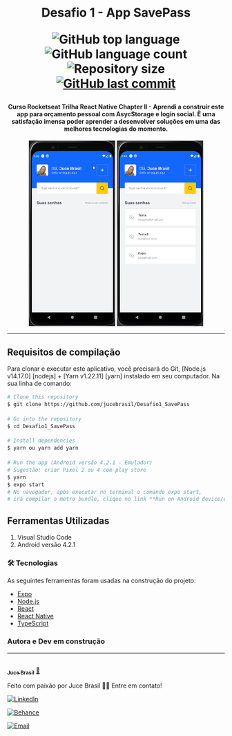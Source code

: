<h1 align="center">
  Desafio 1 - App SavePass
<p align="center">
  <img alt="GitHub top language" src="https://img.shields.io/github/languages/top/jucebrasil/Desafio1_SavePass.svg">

  <img alt="GitHub language count" src="https://img.shields.io/github/languages/count/jucebrasil/Desafio1_SavePass.svg">

  <img alt="Repository size" src="https://img.shields.io/github/repo-size/jucebrasil/Desafio1_SavePass.svg">
  <a href="https://github.com/jucebrasil/Desafio1_SavePass/commits/master">
    <img alt="GitHub last commit" src="https://img.shields.io/github/last-commit/jucebrasil/Desafio1_SavePass.svg">
  </a>

<h4 align="center" >
Curso Rocketseat Trilha React Native Chapter II - Aprendi a construir este app para orçamento pessoal com AsycStorage e login social.
Ë uma satisfação imensa poder aprender a desenvolver soluções em uma das melhores tecnologias do momento. 
</h1>

<p align="center" >
  <p align="center" >
  <img alt="GitHub top language" src="https://github.com/jucebrasil/Desafio1_SavePass/blob/master/assets/savepass-git.gif" width="200"/>
  <img alt="GitHub top language" src="https://github.com/jucebrasil/Desafio1_SavePass/blob/master/assets/savepass2-git.gif" width="200"/>

  </h4>
  <hr>

Requisitos de compilação
------------------

Para clonar e executar este aplicativo, você precisará do Git, [Node.js v14.17.0] [nodejs] + [Yarn v1.22.11] [yarn] instalado em seu computador. Na sua linha de comando:

```bash
# Clone this repository
$ git clone https://github.com/jucebrasil/Desafio1_SavePass

# Go into the repository
$ cd Desafio1_SavePass

# Install dependencies
$ yarn ou yarn add yarn

# Run the app (Android versão 4.2.1 - Emulador)
# Sugestão: criar Pixel 2 ou 4 com play store
$ yarn
$ expo start
# No navegador, após executar no terminal o comando expo start, 
# irá compilar o metro bundle, clique no link **Run on Android device/emulator**
```


Ferramentas Utilizadas
-----------------

  1. Visual Studio Code
  2. Android versão 4.2.1
  
### 🛠 Tecnologias

As seguintes ferramentas foram usadas na construção do projeto:

- [Expo](https://expo.io/)
- [Node.js](https://nodejs.org/en/)
- [React](https://pt-br.reactjs.org/)
- [React Native](https://reactnative.dev/)
- [TypeScript](https://www.typescriptlang.org/)
  
### Autora e Dev em construção
--------------

<a href="https://github.com/jucebrasil/">
 <img style="border-radius: 15px" src="https://avatars.githubusercontent.com/u/51772068?v=4" width="100px;" alt=""/>
 <br />
 <sub><b>Juce Brasil</b></sub></a> <a href="https://github.com/jucebrasil/" font-size="16px">🚀</a>


Feito com paixão por Juce Brasil 👋🏽 Entre em contato!

<p align="center">

<a href="https://www.linkedin.com/in/jucebrasil/"><img alt="LinkedIn" src="https://img.shields.io/badge/LinkedIn-Juce%20Brasil-blue?style=flat-square&logo=linkedin"></a>

<a href="https://www.behance.net/jucebrasildesign/"><img alt="Behance" src="https://img.shields.io/badge/Behance-Juce%20Brasil%20Design-blue?style=flat-square&logo=behance"></a>

<a href="mailto:jucebrasil.analyst@gmail.com"><img alt="Email" src="https://img.shields.io/badge/Email-jucebrasil.analyst@gmail.com-blue?style=flat-square&logo=gmail"></a>

</p>
